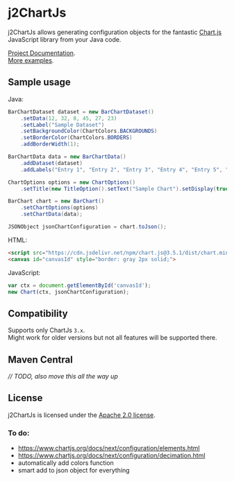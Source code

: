 # j2ChartJs

j2ChartJs allows generating configuration objects for the fantastic [Chart.js](http://www.chartjs.org/) JavaScript
library from your Java code.  

[Project Documentation](md/doc.md).  
[More examples](md/example.md).

## Sample usage

Java:
```Java
BarChartDataset dataset = new BarChartDataset()
    .setData(12, 32, 8, 45, 27, 23)
    .setLabel("Sample Dataset")
    .setBackgroundColor(ChartColors.BACKGROUNDS)
    .setBorderColor(ChartColors.BORDERS)
    .addBorderWidth(1);

BarChartData data = new BarChartData()
    .addDataset(dataset)
    .addLabels("Entry 1", "Entry 2", "Entry 3", "Entry 4", "Entry 5", "Entry 6");

ChartOptions options = new ChartOptions()
    .setTitle(new TitleOption().setText("Sample Chart").setDisplay(true));

BarChart chart = new BarChart()
    .setChartOptions(options)
    .setChartData(data);

JSONObject jsonChartConfiguration = chart.toJson();
```

HTML:
```html
<script src="https://cdn.jsdelivr.net/npm/chart.js@3.5.1/dist/chart.min.js"></script>
<canvas id="canvasId" style="border: gray 2px solid;">
```

JavaScript:
```JavaScript
var ctx = document.getElementById('canvasId');
new Chart(ctx, jsonChartConfiguration);
```

## Compatibility
Supports only ChartJs `3.x`.  
Might work for older versions but not all features will be supported there.

## Maven Central
_// TODO, also move this all the way up_

## License
j2ChartJs is licensed under the [Apache 2.0 license](https://www.apache.org/licenses/LICENSE-2.0.txt).

### To do:

- https://www.chartjs.org/docs/next/configuration/elements.html
- https://www.chartjs.org/docs/next/configuration/decimation.html
- automatically add colors function
- smart add to json object for everything